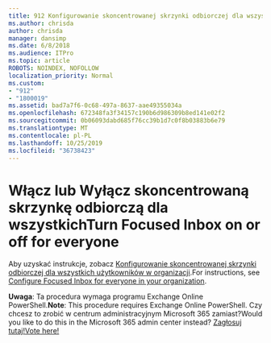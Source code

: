 ```yaml
---
title: 912 Konfigurowanie skoncentrowanej skrzynki odbiorczej dla wszystkich użytkowników w organizacji
ms.author: chrisda
author: chrisda
manager: dansimp
ms.date: 6/8/2018
ms.audience: ITPro
ms.topic: article
ROBOTS: NOINDEX, NOFOLLOW
localization_priority: Normal
ms.custom:
- "912"
- "1800019"
ms.assetid: bad7a7f6-0c68-497a-8637-aae49355034a
ms.openlocfilehash: 672348fa3f34157c190b6d986309b8ed141e02f2
ms.sourcegitcommit: 0b06093dabd685f76cc39b1d7c0f8b03883b6e79
ms.translationtype: MT
ms.contentlocale: pl-PL
ms.lasthandoff: 10/25/2019
ms.locfileid: "36738423"
---
```

# <a name="turn-focused-inbox-on-or-off-for-everyone"></a><span data-ttu-id="71944-102">Włącz lub Wyłącz skoncentrowaną skrzynkę odbiorczą dla wszystkich</span><span class="sxs-lookup"><span data-stu-id="71944-102">Turn Focused Inbox on or off for everyone</span></span>

<span data-ttu-id="71944-103">Aby uzyskać instrukcje, zobacz [Konfigurowanie skoncentrowanej skrzynki odbiorczej dla wszystkich użytkowników w organizacji](https://docs.microsoft.com/office365/admin/setup/configure-focused-inbox).</span><span class="sxs-lookup"><span data-stu-id="71944-103">For instructions, see [Configure Focused Inbox for everyone in your organization](https://docs.microsoft.com/office365/admin/setup/configure-focused-inbox).</span></span>

<span data-ttu-id="71944-104">**Uwaga**: Ta procedura wymaga programu Exchange Online PowerShell.</span><span class="sxs-lookup"><span data-stu-id="71944-104">**Note**: This procedure requires Exchange Online PowerShell.</span></span> <span data-ttu-id="71944-105">Czy chcesz to zrobić w centrum administracyjnym Microsoft 365 zamiast?</span><span class="sxs-lookup"><span data-stu-id="71944-105">Would you like to do this in the Microsoft 365 admin center instead?</span></span> [<span data-ttu-id="71944-106">Zagłosuj tutaj!</span><span class="sxs-lookup"><span data-stu-id="71944-106">Vote here!</span></span>](https://go.microsoft.com/fwlink/p/?linkid=862489)
